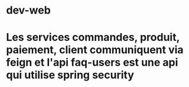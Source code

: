 # dev-web
# Les services commandes, produit, paiement, client communiquent via feign et l'api faq-users est une api qui utilise spring security
